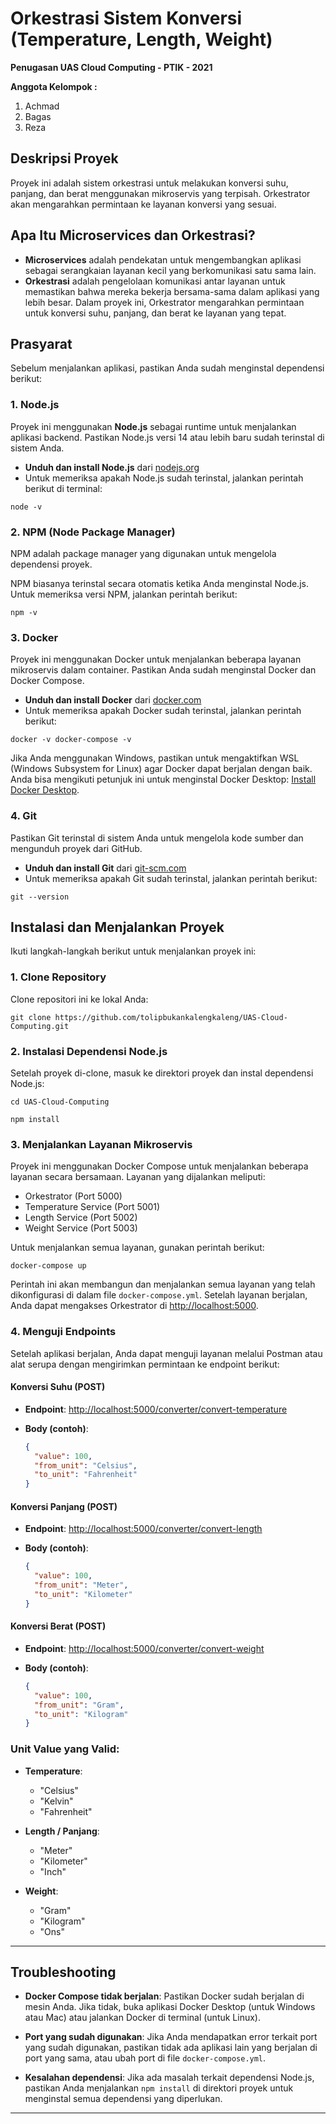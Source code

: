 # Orkestrasi Sistem Konversi (Temperature, Length, Weight)

**Penugasan UAS Cloud Computing - PTIK - 2021**

**Anggota Kelompok :**
1. Achmad
2. Bagas
3. Reza

## Deskripsi Proyek

Proyek ini adalah sistem orkestrasi untuk melakukan konversi suhu, panjang, dan berat menggunakan mikroservis yang terpisah. Orkestrator akan mengarahkan permintaan ke layanan konversi yang sesuai.

## Apa Itu Microservices dan Orkestrasi?

- **Microservices** adalah pendekatan untuk mengembangkan aplikasi sebagai serangkaian layanan kecil yang berkomunikasi satu sama lain.
- **Orkestrasi** adalah pengelolaan komunikasi antar layanan untuk memastikan bahwa mereka bekerja bersama-sama dalam aplikasi yang lebih besar. Dalam proyek ini, Orkestrator mengarahkan permintaan untuk konversi suhu, panjang, dan berat ke layanan yang tepat.

## Prasyarat

Sebelum menjalankan aplikasi, pastikan Anda sudah menginstal dependensi berikut:

### 1. **Node.js**
Proyek ini menggunakan **Node.js** sebagai runtime untuk menjalankan aplikasi backend. Pastikan Node.js versi 14 atau lebih baru sudah terinstal di sistem Anda.

- **Unduh dan install Node.js** dari [nodejs.org](https://nodejs.org/)
- Untuk memeriksa apakah Node.js sudah terinstal, jalankan perintah berikut di terminal:
  
`node -v`


### 2. **NPM (Node Package Manager)**
NPM adalah package manager yang digunakan untuk mengelola dependensi proyek.

NPM biasanya terinstal secara otomatis ketika Anda menginstal Node.js.
Untuk memeriksa versi NPM, jalankan perintah berikut:

`npm -v`


### 3. **Docker**
Proyek ini menggunakan Docker untuk menjalankan beberapa layanan mikroservis dalam container. Pastikan Anda sudah menginstal Docker dan Docker Compose.

- **Unduh dan install Docker** dari [docker.com](https://www.docker.com/)
- Untuk memeriksa apakah Docker sudah terinstal, jalankan perintah berikut:

`docker -v docker-compose -v`


Jika Anda menggunakan Windows, pastikan untuk mengaktifkan WSL (Windows Subsystem for Linux) agar Docker dapat berjalan dengan baik. Anda bisa mengikuti petunjuk ini untuk menginstal Docker Desktop: [Install Docker Desktop](https://docs.docker.com/get-docker/).

### 4. **Git**
Pastikan Git terinstal di sistem Anda untuk mengelola kode sumber dan mengunduh proyek dari GitHub.

- **Unduh dan install Git** dari [git-scm.com](https://git-scm.com/)
- Untuk memeriksa apakah Git sudah terinstal, jalankan perintah berikut:

`git --version`


## Instalasi dan Menjalankan Proyek

Ikuti langkah-langkah berikut untuk menjalankan proyek ini:

### 1. Clone Repository
Clone repositori ini ke lokal Anda:

`git clone https://github.com/tolipbukankalengkaleng/UAS-Cloud-Computing.git`

### 2. Instalasi Dependensi Node.js
Setelah proyek di-clone, masuk ke direktori proyek dan instal dependensi Node.js:

`cd UAS-Cloud-Computing`

`npm install`


### 3. Menjalankan Layanan Mikroservis
Proyek ini menggunakan Docker Compose untuk menjalankan beberapa layanan secara bersamaan. Layanan yang dijalankan meliputi:

- Orkestrator (Port 5000)
- Temperature Service (Port 5001)
- Length Service (Port 5002)
- Weight Service (Port 5003)

Untuk menjalankan semua layanan, gunakan perintah berikut:

`docker-compose up`

Perintah ini akan membangun dan menjalankan semua layanan yang telah dikonfigurasi di dalam file `docker-compose.yml`. Setelah layanan berjalan, Anda dapat mengakses Orkestrator di [http://localhost:5000](http://localhost:5000).

### 4. Menguji Endpoints
Setelah aplikasi berjalan, Anda dapat menguji layanan melalui Postman atau alat serupa dengan mengirimkan permintaan ke endpoint berikut:

#### Konversi Suhu (POST)

- **Endpoint**: [http://localhost:5000/converter/convert-temperature](http://localhost:5000/converter/convert-temperature)
- **Body (contoh)**:

  ```json
  {
    "value": 100,
    "from_unit": "Celsius",
    "to_unit": "Fahrenheit"
  }

#### Konversi Panjang (POST)

- **Endpoint**: [http://localhost:5000/converter/convert-length](http://localhost:5000/converter/convert-length)
- **Body (contoh)**:

  ```json
  {
    "value": 100,
    "from_unit": "Meter",
    "to_unit": "Kilometer"
  }

#### Konversi Berat (POST)

- **Endpoint**: [http://localhost:5000/converter/convert-weight](http://localhost:5000/converter/convert-weight)
- **Body (contoh)**:

  ```json
  {
    "value": 100,
    "from_unit": "Gram",
    "to_unit": "Kilogram"
  }


### Unit Value yang Valid:

- **Temperature**: 
  - "Celsius"
  - "Kelvin"
  - "Fahrenheit"

- **Length / Panjang**: 
  - "Meter"
  - "Kilometer"
  - "Inch"

- **Weight**: 
  - "Gram"
  - "Kilogram"
  - "Ons"

---

## Troubleshooting

- **Docker Compose tidak berjalan**: 
  Pastikan Docker sudah berjalan di mesin Anda. Jika tidak, buka aplikasi Docker Desktop (untuk Windows atau Mac) atau jalankan Docker di terminal (untuk Linux).
  
- **Port yang sudah digunakan**: 
  Jika Anda mendapatkan error terkait port yang sudah digunakan, pastikan tidak ada aplikasi lain yang berjalan di port yang sama, atau ubah port di file `docker-compose.yml`.
  
- **Kesalahan dependensi**: 
  Jika ada masalah terkait dependensi Node.js, pastikan Anda menjalankan `npm install` di direktori proyek untuk menginstal semua dependensi yang diperlukan.

---
